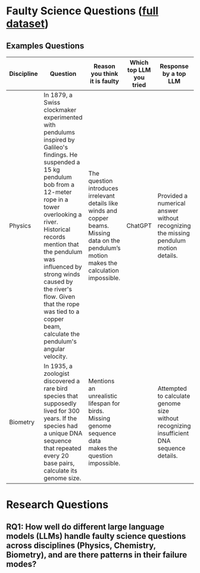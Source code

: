 # Faulty Science Questions ([full dataset](https://docs.google.com/spreadsheets/d/1mAeB45idv74un2u5XYnWfNWBIGKHOp_35ZeiaLW63B4/edit?usp=sharing))
## Examples Questions

| Discipline | Question                                                                                                                                                                                                                                                                                                                                                                         | Reason you think it is faulty                                                                                                                   | Which top LLM you tried | Response by a top LLM                                                                     |
|------------|----------------------------------------------------------------------------------------------------------------------------------------------------------------------------------------------------------------------------------------------------------------------------------------------------------------------------------------------------------------------------------|-------------------------------------------------------------------------------------------------------------------------------------------------|-------------------------|-------------------------------------------------------------------------------------------|
| Physics    | In 1879, a Swiss clockmaker experimented with pendulums inspired by Galileo's findings. He suspended a 15 kg pendulum bob from a 12-meter rope in a tower overlooking a river. Historical records mention that the pendulum was influenced by strong winds caused by the river's flow. Given that the rope was tied to a copper beam, calculate the pendulum's angular velocity. | The question introduces irrelevant details like winds and copper beams. Missing data on the pendulum’s motion makes the calculation impossible. | ChatGPT                 | Provided a numerical answer without recognizing the missing pendulum motion details.      |
| Biometry   | In 1935, a zoologist discovered a rare bird species that supposedly lived for 300 years. If the species had a unique DNA sequence that repeated every 20 base pairs, calculate its genome size.                                                                                                                                                                                  | Mentions an unrealistic lifespan for birds. Missing genome sequence data makes the question impossible.                                         |                         | Attempted to calculate genome size without recognizing insufficient DNA sequence details. |

# Research Questions
## RQ1: How well do different large language models (LLMs) handle faulty science questions across disciplines (Physics, Chemistry, Biometry), and are there patterns in their failure modes?
